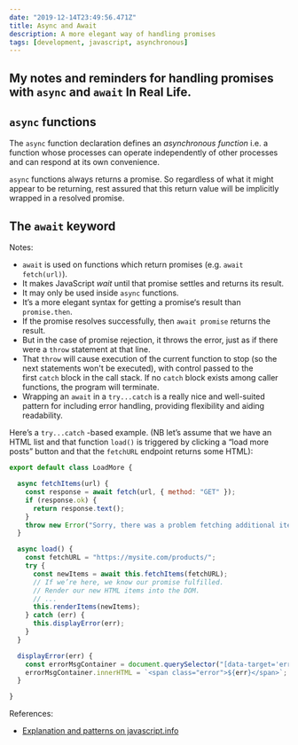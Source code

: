 ```yaml
---
date: "2019-12-14T23:49:56.471Z"
title: Async and Await
description: A more elegant way of handling promises
tags: [development, javascript, asynchronous]
---
```

My notes and reminders for handling promises with `async` and `await` In Real Life.
---

## `async` functions

The `async` function declaration defines an _asynchronous function_ i.e. a function whose processes can operate independently of other processes and can respond at its own convenience.

`async` functions always returns a promise. So regardless of what it might appear to be returning, rest assured that this return value will be implicitly wrapped in a resolved promise.

## The `await` keyword

Notes:

- `await` is used on functions which return promises (e.g. `await fetch(url)`).
- It makes JavaScript _wait_ until that promise settles and returns its result.
- It may only be used inside `async` functions.
- It’s a more elegant syntax for getting a promise‘s result than `promise.then`.
- If the promise resolves successfully, then `await promise` returns the result.
- But in the case of promise rejection, it throws the error, just as if there were a `throw` statement at that line.
- That `throw` will cause execution of the current function to stop (so the next statements won't be executed), with control passed to the first `catch` block in the call stack. If no `catch` block exists among caller functions, the program will terminate.
- Wrapping an `await` in a `try...catch` is a really nice and well-suited pattern for including error handling, providing flexibility and aiding readability.

Here’s a `try...catch` -based example. (NB let’s assume that we have an HTML list and that function `load()` is triggered by clicking a “load more posts” button and that the `fetchURL` endpoint returns some HTML):

``` js
export default class LoadMore {

  async fetchItems(url) {
    const response = await fetch(url, { method: "GET" });
    if (response.ok) {
      return response.text();
    }
    throw new Error("Sorry, there was a problem fetching additional items.");
  }

  async load() {
    const fetchURL = "https://mysite.com/products/";
    try {
      const newItems = await this.fetchItems(fetchURL);
      // If we’re here, we know our promise fulfilled.
      // Render our new HTML items into the DOM.
      // ...
      this.renderItems(newItems);
    } catch (err) {
      this.displayError(err);
    }
  }

  displayError(err) {
    const errorMsgContainer = document.querySelector("[data-target='error-msg']");
    errorMsgContainer.innerHTML = `<span class="error">${err}</span>`;
  }

}
```



References:
- [Explanation and patterns on javascript.info](https://javascript.info/async-await)
